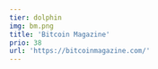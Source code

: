 ```yaml
---
tier: dolphin
img: bm.png
title: 'Bitcoin Magazine'
prio: 38
url: 'https://bitcoinmagazine.com/'
---
```





